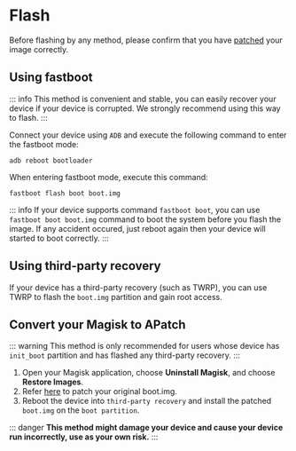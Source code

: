 # Flash

Before flashing by any method, please confirm that you have [patched](/patch.md) your image correctly.

## Using fastboot

::: info
This method is convenient and stable, you can easily recover your device if your device is corrupted. We strongly recommend using this way to flash.
:::

Connect your device using `ADB` and execute the following command to enter the fastboot mode:

```
adb reboot bootloader
```

When entering fastboot mode, execute this command:

```
fastboot flash boot boot.img
```

::: info
If your device supports command `fastboot boot`, you can use `fastboot boot boot.img` command to boot the system before you flash the image. If any accident occured, just reboot again then your device will started to boot correctly.
:::

## Using third-party recovery

If your device has a third-party recovery (such as TWRP), you can use TWRP to flash the `boot.img` partition and gain root access.

## Convert your Magisk to APatch

::: warning
This method is only recommended for users whose device has `init_boot` partition and has flashed any third-party recovery.
:::

1. Open your Magisk application, choose **Uninstall Magisk**, and choose **Restore Images**.
2. Refer [here](/patch.md) to patch your original boot.img.
3. Reboot the device into `third-party recovery` and install the patched `boot.img` on the `boot partition`.

::: danger
**This method might damage your device and cause your device run incorrectly, use as your own risk.**
:::
